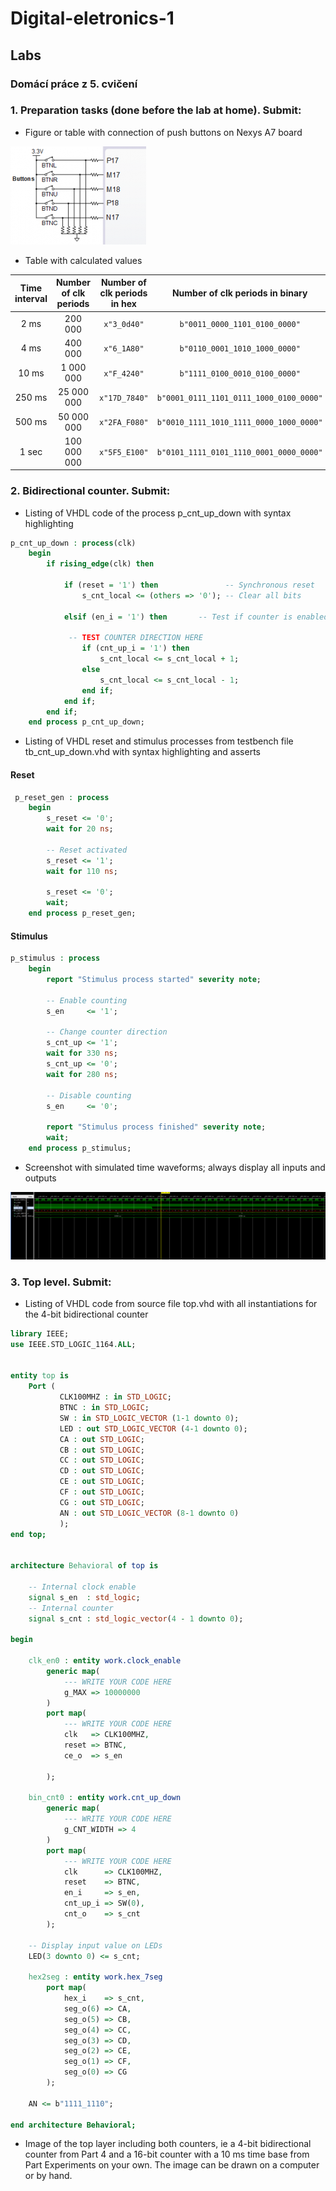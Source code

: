 # Digital-eletronics-1

## Labs

### Domácí práce z 5. cvičení

### 1. Preparation tasks (done before the lab at home). Submit:

* Figure or table with connection of push buttons on Nexys A7 board

![Fotka](photos/obr1.png)

* Table with calculated values

| **Time interval** | **Number of clk periods** | **Number of clk periods in hex** | **Number of clk periods in binary** |
| :-: | :-: | :-: | :-: |
| 2&nbsp;ms | 200 000 | `x"3_0d40"` | `b"0011_0000_1101_0100_0000"` |
| 4&nbsp;ms | 400 000 | `x"6_1A80"` | `b"0110_0001_1010_1000_0000"` |
| 10&nbsp;ms | 1 000 000 | `x"F_4240"` | `b"1111_0100_0010_0100_0000"` |
| 250&nbsp;ms | 25 000 000 | `x"17D_7840"` | `b"0001_0111_1101_0111_1000_0100_0000"` |
| 500&nbsp;ms | 50 000 000 | `x"2FA_F080"` | `b"0010_1111_1010_1111_0000_1000_0000"` |
| 1&nbsp;sec | 100 000 000 | `x"5F5_E100"` | `b"0101_1111_0101_1110_0001_0000_0000"` |

### 2. Bidirectional counter. Submit:

* Listing of VHDL code of the process p_cnt_up_down with syntax highlighting

```vhdl
p_cnt_up_down : process(clk)
    begin
        if rising_edge(clk) then
        
            if (reset = '1') then               -- Synchronous reset
                s_cnt_local <= (others => '0'); -- Clear all bits

            elsif (en_i = '1') then       -- Test if counter is enabled
    
             -- TEST COUNTER DIRECTION HERE
             	if (cnt_up_i = '1') then
                	s_cnt_local <= s_cnt_local + 1;
             	else
                	s_cnt_local <= s_cnt_local - 1;
             	end if;
            end if;
        end if;
    end process p_cnt_up_down;
```

* Listing of VHDL reset and stimulus processes from testbench file tb_cnt_up_down.vhd with syntax highlighting and asserts

#### Reset

```vhdl
 p_reset_gen : process
    begin
        s_reset <= '0';
        wait for 20 ns;
        
        -- Reset activated
        s_reset <= '1';
        wait for 110 ns;

        s_reset <= '0';
        wait;
    end process p_reset_gen;
```

#### Stimulus

```vhdl
p_stimulus : process
    begin
        report "Stimulus process started" severity note;

        -- Enable counting
        s_en     <= '1';
        
        -- Change counter direction
        s_cnt_up <= '1';
        wait for 330 ns;
        s_cnt_up <= '0';
        wait for 280 ns;

        -- Disable counting
        s_en     <= '0';

        report "Stimulus process finished" severity note;
        wait;
    end process p_stimulus;
```

* Screenshot with simulated time waveforms; always display all inputs and outputs

![Fotka](photos/obr2.png)

### 3. Top level. Submit:

* Listing of VHDL code from source file top.vhd with all instantiations for the 4-bit bidirectional counter

```vhdl
library IEEE;
use IEEE.STD_LOGIC_1164.ALL;


entity top is
    Port ( 
           CLK100MHZ : in STD_LOGIC;
           BTNC : in STD_LOGIC;
           SW : in STD_LOGIC_VECTOR (1-1 downto 0);
           LED : out STD_LOGIC_VECTOR (4-1 downto 0);
           CA : out STD_LOGIC;
           CB : out STD_LOGIC;
           CC : out STD_LOGIC;
           CD : out STD_LOGIC;
           CE : out STD_LOGIC;
           CF : out STD_LOGIC;
           CG : out STD_LOGIC;
           AN : out STD_LOGIC_VECTOR (8-1 downto 0)
           );
end top;


architecture Behavioral of top is

    -- Internal clock enable
    signal s_en  : std_logic;
    -- Internal counter
    signal s_cnt : std_logic_vector(4 - 1 downto 0);

begin

    clk_en0 : entity work.clock_enable
        generic map(
            --- WRITE YOUR CODE HERE
            g_MAX => 10000000
        )
        port map(
            --- WRITE YOUR CODE HERE
            clk   => CLK100MHZ,
            reset => BTNC,
            ce_o  => s_en
            
        );

    bin_cnt0 : entity work.cnt_up_down
        generic map(
            --- WRITE YOUR CODE HERE
            g_CNT_WIDTH => 4
        )
        port map(
            --- WRITE YOUR CODE HERE
            clk      => CLK100MHZ,
            reset    => BTNC,
            en_i     => s_en,
            cnt_up_i => SW(0),
            cnt_o    => s_cnt
        );

    -- Display input value on LEDs
    LED(3 downto 0) <= s_cnt;

    hex2seg : entity work.hex_7seg
        port map(
            hex_i    => s_cnt,
            seg_o(6) => CA,
            seg_o(5) => CB,
            seg_o(4) => CC,
            seg_o(3) => CD,
            seg_o(2) => CE,
            seg_o(1) => CF,
            seg_o(0) => CG
        );

    AN <= b"1111_1110";

end architecture Behavioral;
```

* Image of the top layer including both counters, ie a 4-bit bidirectional counter from Part 4 and a 16-bit counter with a 10 ms time base from Part Experiments on your own. The image can be drawn on a computer or by hand.
